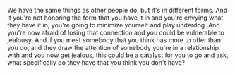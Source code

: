 We have the same things as other people do, but it's in different forms. And if you're not honoring the form that you have it in and you're envying what they have it in, you're going to minimize yourself and play underdog. And you're now afraid of losing that connection and you could be vulnerable to jealousy. And if you meet somebody that you think has more to offer than you do, and they draw the attention of somebody you're in a relationship with and you now get jealous, this could be a catalyst for you to go and ask, what specifically do they have that you think you don't have?